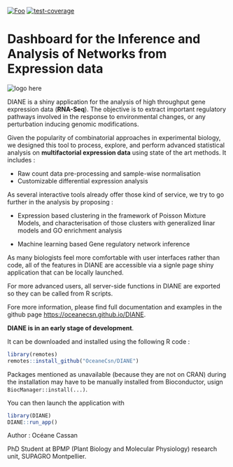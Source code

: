 <a href="https://github.com/OceaneCsn/DIANE/actions?query=workflow%3Apkgdown" rel="pkgdown">![Foo](https://github.com/OceaneCsn/DIANE/workflows/pkgdown/badge.svg)</a>
<a href="https://github.com/OceaneCsn/DIANE/actions?query=workflow%3Atest-coverage" rel="cove">![test-coverage](https://github.com/OceaneCsn/DIANE/workflows/test-coverage/badge.svg)</a>




# Dashboard for the Inference and Analysis of Networks from Expression data
![logo here](inst/app/www/favicon.ico "DIANE")

DIANE is a shiny application for the analysis of high throughput gene expression data (**RNA-Seq**). The objective is to extract important regulatory pathways involved in the response to environmental changes, or any perturbation inducing genomic modifications.

Given the popularity of combinatorial approaches in experimental biology, we designed this tool to process, explore, and perform advanced statistical analysis on **multifactorial expression data** using state of the art methods. It includes :

+ Raw count data pre-processing and sample-wise normalisation
+ Customizable differential expression analysis

As several interactive tools already offer those kind of service, we try to go further in the analysis by proposing :

+ Expression based clustering in the framework of Poisson Mixture Models, and characterisation of those clusters with generalized linar models and GO enrichment analysis

+ Machine learning based Gene regulatory network inference


As many biologists feel more comfortable with user interfaces rather than code, all of the features in DIANE are accessible via a signle page shiny application that can be locally launched.

For more advanced users, all server-side functions in DIANE are exported so they can be called from R scripts. 

Fore more information, please find full documentation and examples in the github page  https://oceanecsn.github.io/DIANE.

**DIANE is in an early stage of development**.

It can be downloaded and installed using the following R code :

```R
library(remotes)
remotes::install_github("OceaneCsn/DIANE")
```

Packages mentioned as unavailable (because they are not on CRAN) during the installation may have to be manually installed from Bioconductor, usign ```BiocManager::install(...)```.

You can then launch the application with 

```R
library(DIANE)
DIANE::run_app()
```

Author : Océane Cassan

PhD Student at BPMP (Plant Biology and Molecular Physiology) research unit, SUPAGRO Montpellier.

